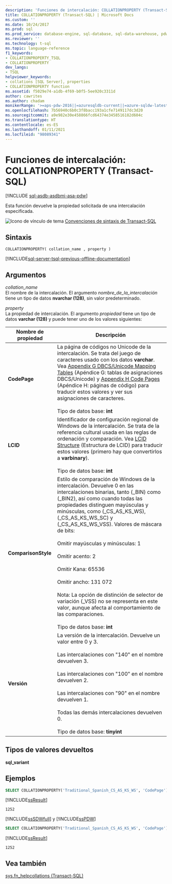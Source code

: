 ```yaml
---
description: 'Funciones de intercalación: COLLATIONPROPERTY (Transact-SQL)'
title: COLLATIONPROPERTY (Transact-SQL) | Microsoft Docs
ms.custom: ''
ms.date: 10/24/2017
ms.prod: sql
ms.prod_service: database-engine, sql-database, sql-data-warehouse, pdw
ms.reviewer: ''
ms.technology: t-sql
ms.topic: language-reference
f1_keywords:
- COLLATIONPROPERTY_TSQL
- COLLATIONPROPERTY
dev_langs:
- TSQL
helpviewer_keywords:
- collations [SQL Server], properties
- COLLATIONPROPERTY function
ms.assetid: f5029e74-a1db-4f69-b0f5-5ee920c3311d
author: cawrites
ms.author: chadam
monikerRange: '>=aps-pdw-2016||=azuresqldb-current||=azure-sqldw-latest||>=sql-server-2016||>=sql-server-linux-2017||=azuresqldb-mi-current'
ms.openlocfilehash: 7b56940c6b0c3f8bacc193a1cfe7149117dc3d20
ms.sourcegitcommit: a9e982e30e458866fcd64374e3458516182d604c
ms.translationtype: HT
ms.contentlocale: es-ES
ms.lasthandoff: 01/11/2021
ms.locfileid: "98089341"
---
```

# <a name="collation-functions---collationproperty-transact-sql"></a>Funciones de intercalación: COLLATIONPROPERTY (Transact-SQL)
[!INCLUDE [sql-asdb-asdbmi-asa-pdw](../../includes/applies-to-version/sql-asdb-asdbmi-asa-pdw.md)]

Esta función devuelve la propiedad solicitada de una intercalación especificada.
  
![Icono de vínculo de tema](../../database-engine/configure-windows/media/topic-link.gif "Icono de vínculo de tema") [Convenciones de sintaxis de Transact-SQL](../../t-sql/language-elements/transact-sql-syntax-conventions-transact-sql.md)
  
## <a name="syntax"></a>Sintaxis  
  
```syntaxsql
COLLATIONPROPERTY( collation_name , property )  
```  
  
[!INCLUDE[sql-server-tsql-previous-offline-documentation](../../includes/sql-server-tsql-previous-offline-documentation.md)]

## <a name="arguments"></a>Argumentos
*collation_name*  
El nombre de la intercalación. El argumento *nombre_de_la_intercalación* tiene un tipo de datos **nvarchar (128)**, sin valor predeterminado.
  
*property*  
La propiedad de intercalación. El argumento *propiedad* tiene un tipo de datos **varchar (128)** y puede tener uno de los valores siguientes:
  
|Nombre de propiedad|Descripción|  
|---|---|
|**CodePage**|La página de códigos no Unicode de la intercalación. Se trata del juego de caracteres usado con los datos **varchar**. Vea [Appendix G DBCS/Unicode Mapping Tables](/previous-versions/cc194886(v=msdn.10)) (Apéndice G: tablas de asignaciones DBCS/Unicode) y [Appendix H Code Pages](/previous-versions/cc195051(v=msdn.10)) (Apéndice H: páginas de código) para traducir estos valores y ver sus asignaciones de caracteres.<br /><br />Tipo de datos base: **int**|  
|**LCID**|Identificador de configuración regional de Windows de la intercalación. Se trata de la referencia cultural usada en las reglas de ordenación y comparación. Vea [LCID Structure](/openspecs/windows_protocols/ms-lcid/63d3d639-7fd2-4afb-abbe-0d5b5551eef8) (Estructura de LCID) para traducir estos valores (primero hay que convertirlos a **varbinary**).<br /><br />Tipo de datos base: **int**|  
|**ComparisonStyle**|Estilo de comparación de Windows de la intercalación. Devuelve 0 en las intercalaciones binarias, tanto (\_BIN) como (\_BIN2), así como cuando todas las propiedades distinguen mayúsculas y minúsculas, como (\_CS\_AS\_KS\_WS), (\_CS\_AS\_KS\_WS\_SC) y (\_CS\_AS\_KS\_WS\_VSS). Valores de máscara de bits:<br /><br /> Omitir mayúsculas y minúsculas: 1<br /><br /> Omitir acento: 2<br /><br /> Omitir Kana: 65536<br /><br /> Omitir ancho: 131 072<br /><br /> Nota: La opción de distinción de selector de variación (\_VSS) no se representa en este valor, aunque afecta al comportamiento de las comparaciones.<br /><br />Tipo de datos base: **int**|  
|**Versión**|La versión de la intercalación. Devuelve un valor entre 0 y 3.<br /><br /> Las intercalaciones con "140" en el nombre devuelven 3.<br /><br /> Las intercalaciones con "100" en el nombre devuelven 2.<br /><br /> Las intercalaciones con "90" en el nombre devuelven 1.<br /><br /> Todas las demás intercalaciones devuelven 0.<br /><br />Tipo de datos base: **tinyint**|  
  
## <a name="return-types"></a>Tipos de valores devueltos
**sql_variant**
  
## <a name="examples"></a>Ejemplos  
  
```sql
SELECT COLLATIONPROPERTY('Traditional_Spanish_CS_AS_KS_WS', 'CodePage');  
```  
  
[!INCLUDE[ssResult](../../includes/ssresult-md.md)]
  
```
1252   
```  
  
[!INCLUDE[ssSDWfull](../../includes/sssdwfull-md.md)] y [!INCLUDE[ssPDW](../../includes/sspdw-md.md)]  
  
```sql
SELECT COLLATIONPROPERTY('Traditional_Spanish_CS_AS_KS_WS', 'CodePage')  
```  
  
[!INCLUDE[ssResult](../../includes/ssresult-md.md)]
  
```
1252   
```  
  
## <a name="see-also"></a>Vea también
[sys.fn_helpcollations &#40;Transact-SQL&#41;](../../relational-databases/system-functions/sys-fn-helpcollations-transact-sql.md)
  
